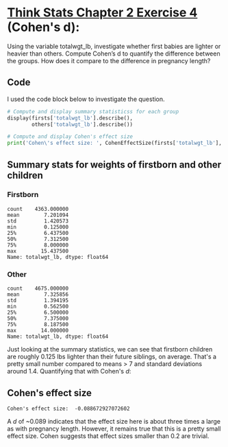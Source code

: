 # [Think Stats Chapter 2 Exercise 4](http://greenteapress.com/thinkstats2/html/thinkstats2003.html#toc24) (Cohen's d):

Using the variable totalwgt_lb, investigate whether first babies are lighter or heavier than others. Compute Cohen’s d to quantify the difference between the groups. How does it compare to the difference in pregnancy length?

## Code

I used the code block below to investigate the question.

```python
# Compute and display summary statisticss for each group
display(firsts['totalwgt_lb'].describe(), 
        others['totalwgt_lb'].describe())

# Compute and display Cohen's effect size
print('Cohen\'s effect size: ', CohenEffectSize(firsts['totalwgt_lb'], others['totalwgt_lb']))
```

## Summary stats for weights of firstborn and other children

### Firstborn

```
count    4363.000000
mean        7.201094
std         1.420573
min         0.125000
25%         6.437500
50%         7.312500
75%         8.000000
max        15.437500
Name: totalwgt_lb, dtype: float64
```

### Other

```
count    4675.000000
mean        7.325856
std         1.394195
min         0.562500
25%         6.500000
50%         7.375000
75%         8.187500
max        14.000000
Name: totalwgt_lb, dtype: float64
```

Just looking at the summary statistics, we can see that firstborn children are roughly 0.125 lbs lighter than their future siblings, on average. That's a pretty small number compared to means > 7 and standard deviations around 1.4. Quantifying that with Cohen's _d_:

## Cohen's effect size

```
Cohen's effect size:  -0.088672927072602
```

A _d_ of ~0.089 indicates that the effect size here is about three times a large as with pregnancy length. However, it remains true that this is a pretty small effect size. Cohen suggests that effect sizes smaller than 0.2 are trivial.





